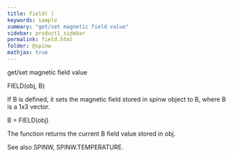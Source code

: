 ```yaml
---
title: field( )
keywords: sample
summary: "get/set magnetic field value"
sidebar: product1_sidebar
permalink: field.html
folder: @spinw
mathjax: true
---
```

  get/set magnetic field value
 
  FIELD(obj, B)
 
  If B is defined, it sets the magnetic field stored in spinw object to B,
  where B is a 1x3 vector.
 
  B = FIELD(obj)
 
  The function returns the current B field value stored in obj.
 
  See also SPINW, SPINW.TEMPERATURE.
 
